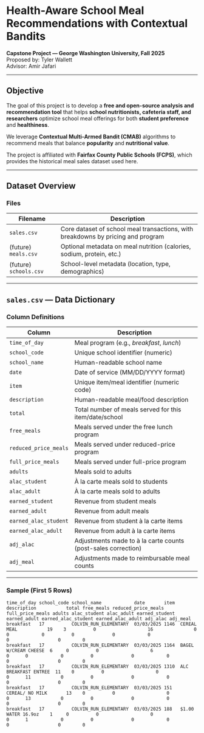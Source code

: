 # Health-Aware School Meal Recommendations with Contextual Bandits

**Capstone Project — George Washington University, Fall 2025**  
Proposed by: Tyler Wallett  
Advisor: Amir Jafari  

---

## Objective

The goal of this project is to develop a **free and open-source analysis and recommendation tool** that helps **school nutritionists, cafeteria staff, and researchers** optimize school meal offerings for both **student preference** and **healthiness**.

We leverage **Contextual Multi-Armed Bandit (CMAB)** algorithms to recommend meals that balance **popularity** and **nutritional value**.  

The project is affiliated with **Fairfax County Public Schools (FCPS)**, which provides the historical meal sales dataset used here.

---

##  Dataset Overview

### Files
| **Filename**  | **Description**                                                                 |
| ------------- | ------------------------------------------------------------------------------- |
| `sales.csv`   | Core dataset of school meal transactions, with breakdowns by pricing and program |
| (future) `meals.csv` | Optional metadata on meal nutrition (calories, sodium, protein, etc.)     |
| (future) `schools.csv` | School-level metadata (location, type, demographics)                   |

---

##  `sales.csv` — Data Dictionary

### Column Definitions

| Column                | Description                                                   |
| --------------------- | ------------------------------------------------------------- |
| `time_of_day`         | Meal program (e.g., *breakfast*, *lunch*)                     |
| `school_code`         | Unique school identifier (numeric)                            |
| `school_name`         | Human-readable school name                                    |
| `date`                | Date of service (MM/DD/YYYY format)                           |
| `item`                | Unique item/meal identifier (numeric code)                    |
| `description`         | Human-readable meal/food description                          |
| `total`               | Total number of meals served for this item/date/school        |
| `free_meals`          | Meals served under the free lunch program                     |
| `reduced_price_meals` | Meals served under reduced-price program                      |
| `full_price_meals`    | Meals served under full-price program                         |
| `adults`              | Meals sold to adults                                          |
| `alac_student`        | À la carte meals sold to students                             |
| `alac_adult`          | À la carte meals sold to adults                               |
| `earned_student`      | Revenue from student meals                                    |
| `earned_adult`        | Revenue from adult meals                                      |
| `earned_alac_student` | Revenue from student à la carte items                         |
| `earned_alac_adult`   | Revenue from adult à la carte items                           |
| `adj_alac`            | Adjustments made to à la carte counts (post-sales correction) |
| `adj_meal`            | Adjustments made to reimbursable meal counts                  |

---

### Sample (First 5 Rows)

```text
time_of_day school_code school_name            date       item  description           total free_meals reduced_price_meals full_price_meals adults alac_student alac_adult earned_student earned_adult earned_alac_student earned_alac_adult adj_alac adj_meal
breakfast   17          COLVIN_RUN_ELEMENTARY  03/03/2025 1146  CEREAL MEAL           19    3          0                   16               0      0            0          0              0            0                   0                  0        0
breakfast   17          COLVIN_RUN_ELEMENTARY  03/03/2025 1164  BAGEL W/CREAM CHEESE  6     0          0                   6                0      0            0          0              0            0                   0                  0        0
breakfast   17          COLVIN_RUN_ELEMENTARY  03/03/2025 1310  ALC BREAKFAST ENTREE  11    0          0                   0                0      11           0          0              0            0                   0                  0        0
breakfast   17          COLVIN_RUN_ELEMENTARY  03/03/2025 151   CEREAL/ NO MILK       13    0          0                   0                0      13           0          0              0            0                   0                  0        0
breakfast   17          COLVIN_RUN_ELEMENTARY  03/03/2025 188   $1.00 WATER 16.9oz    1     0          0                   0                0      1            0          0              0            0                   0                  0        0

